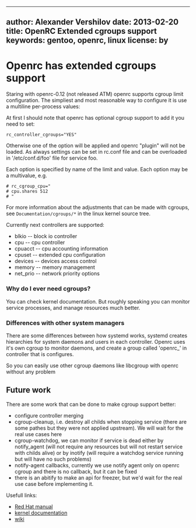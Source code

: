 ----
author: Alexander Vershilov
date: 2013-02-20
title: OpenRC Extended cgroups support
keywords: gentoo, openrc, linux
license: by
----

# Openrc has extended cgroups support

Staring with openrc-0.12 (not released ATM) openrc supports cgroup
limit configuration. The simpliest and most reasonable way to configure it
is use a multiline per-process values:

At first I should note that openrc has optional cgroup support to 
add it you need to set:

```
rc_controller_cgroups="YES"
```

Otherwise one of the option will be applied and openrc "plugin" will not
be loaded. As always settings can be set in rc.conf file and can be 
overloaded in '/etc/conf.d/foo' file for service foo.

Each option is specified by name of the limit and value. Each option may
be a multivalue, e.g.

```
# rc_cgroup_cpu="
# cpu.shares 512
# "
```

For more information about the adjustments that can be made with
cgroups, see `Documentation/cgroups/*` in the linux kernel source tree.

Currently next controllers are supported:

  * blkio -- block io controller
  * cpu   -- cpu controller
  * cpuacct -- cpu accounting information
  * cpuset  -- extended cpu configuration
  * devices -- devices access control
  * memory  -- memory management
  * net_prio -- network priority options


### Why do I ever need cgroups?

You can check kernel documentation. But roughly speaking you can monitor
service processes, and manage resources much better.

### Differences with other system managers

There are some differences between how systemd works, systemd creates hierarchies
for system daemons and users in each controller. Openrc uses it's own cgroup
to monitor daemons, and create a group called 'openrc_<servicename>' in controller
that is configures. 

So you can easily use other cgroup daemons like libcgroup with openrc without any
problem

## Future work

There are some work that can be done to make cgroup support better:

  * configure controller merging
  * cgroup-cleanup, i.e. destroy all childs when stopping service (there are some
      pathes but they were not applied upstream). We will wait for the real use
      cases here
  * cgroup-watchdog, we can monitor if service is dead either by notify_agent 
    (will not require any resources but will not restart service with childs alive)
    or by inotify (will require a watchdog service running but will have no such
    problems)
  * notify-agent callbacks, currently we use notify agent only on openrc cgroup
    and there is no callback, but it can be fixed
  * there is an abitify to make an api for freezer, but we'd wait for the real
    use case before implementing it.

Usefull links:

  * [Red Hat manual](https://access.redhat.com/knowledge/docs/en-US/Red_Hat_Enterprise_Linux/6/html/Resource_Management_Guide/ch01.html)
  * [kernel documentation](http://www.kernel.org/doc/Documentation/cgroups/cgroups.txt)
  * [wiki](http://en.wikipedia.org/wiki/Cgroups)

